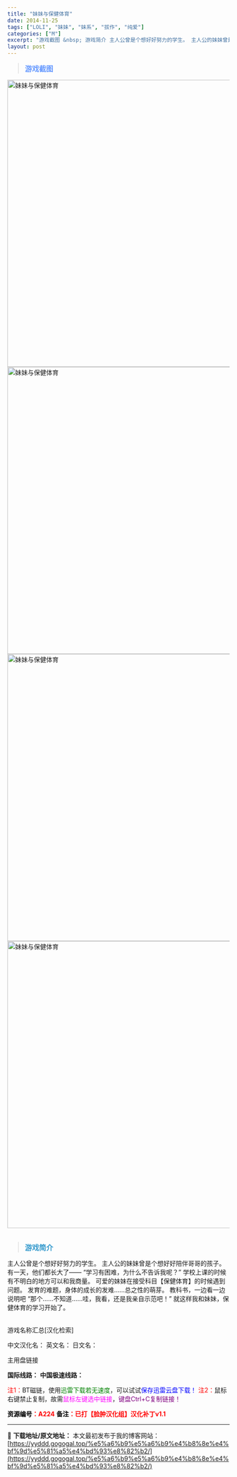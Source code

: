 ```yaml
---
title: "妹妹与保健体育"
date: 2014-11-25
tags: ["LOLI", "妹妹", "妹系", "拔作", "纯爱"]
categories: ["M"]
excerpt: "游戏截图 &nbsp; 游戏简介 主人公曾是个想好好努力的学生。 主人公的妹妹曾是个想好好陪伴哥哥的孩子。 有一天，他们都长大了—— “学习有困难，为什么不告诉我呢？” 学校上课的时候有不明白的地方可以和我商量。 可爱的妹妹在接受科目【保健体育】的时候遇到问题。 发育的难题，身体的成长的发难……总之&hellip;"
layout: post
---
```


<div>
<blockquote><b><span style="font-size: 12pt; color: #6699ff;">游戏截图</span></b></blockquote>
<div><img title="点击放大" src="https://yyddd.gogogal.top/wp-content/uploads/2025/04/20250430_6811e95e0f5bc.webp" alt="妹妹与保健体育" width="650" /></div>
<div><img title="点击放大" src="https://yyddd.gogogal.top/wp-content/uploads/2025/04/20250430_6811e95f82297.webp" alt="妹妹与保健体育" width="650" /></div>
<div><img title="点击放大" src="https://yyddd.gogogal.top/wp-content/uploads/2025/04/20250430_6811e961680fc.webp" alt="妹妹与保健体育" width="650" /></div>
<div><img title="点击放大" src="https://yyddd.gogogal.top/wp-content/uploads/2025/04/20250430_6811e962e3d2f.webp" alt="妹妹与保健体育" width="650" /></div>
&nbsp;
<blockquote><b><span style="font-size: 12pt; color: #3399cc;">游戏简介</span></b></blockquote>
<div>主人公曾是个想好好努力的学生。
主人公的妹妹曾是个想好好陪伴哥哥的孩子。
有一天，他们都长大了——
“学习有困难，为什么不告诉我呢？”
学校上课的时候有不明白的地方可以和我商量。
可爱的妹妹在接受科目【保健体育】的时候遇到问题。
发育的难题，身体的成长的发难……总之性的萌芽。
教科书，一边看一边说明吧
“那个……不知道……哇，我看，还是我亲自示范吧！”
就这样我和妹妹，保健体育的学习开始了。</div>
&nbsp;

游戏名称汇总[汉化检索]

中文汉化名：
英文名：
日文名：
</div>
<div class="panel panel-primary">
<div class="panel-heading">主用盘链接</div>
<div class="panel-body">

<b>国际线路：</b>
<b>中国极速线路：</b>


<span style="color: #ff0000;">注1：</span>BT磁链，使用<span style="color: #008000;">迅雷下载若无速度</span>，可以试试<span style="color: #0000ff;">保存迅雷云盘下载！</span>
<span style="color: #ff0000;">注2：</span>鼠标右键禁止复制，故需<span style="color: #ff00ff;">鼠标左键选中链接</span>，<span style="color: #800080;">键盘Ctrl+C复制链接！</span>

</div>
<div class="panel-footer"><span style="color: #ff0000;"><b><span style="color: #000000;">资源编号</span>：A224</b></span>
<span style="color: #ff0000;"><b><span style="color: #000000;">备注</span>：已打【脸肿汉化组】汉化补丁v1.1</b></span></div>
</div>

---
📖 **下载地址/原文地址：** 本文最初发布于我的博客网站：[https://yyddd.gogogal.top/%e5%a6%b9%e5%a6%b9%e4%b8%8e%e4%bf%9d%e5%81%a5%e4%bd%93%e8%82%b2/](https://yyddd.gogogal.top/%e5%a6%b9%e5%a6%b9%e4%b8%8e%e4%bf%9d%e5%81%a5%e4%bd%93%e8%82%b2/)
